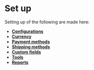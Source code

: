 # Set up

Setting up of the following are made here:

* **[Configurations](http://j2store.gitbooks.io/user-guide/content/configuration.html)**
* **[Currency](http://j2store.gitbooks.io/user-guide/content/currency.html)**
* **[Payment methods](http://j2store.gitbooks.io/user-guide/content/payment_methods.html)**
* **[Shipping methods](http://j2store.gitbooks.io/user-guide/content/shipping_methods.html)**
* **[Custom fields](http://j2store.gitbooks.io/user-guide/content/custom_fields.html)**
* **[Tools](http://j2store.gitbooks.io/user-guide/content/tools.html)** 
* **[Reports](http://j2store.gitbooks.io/user-guide/content/reports.html)**